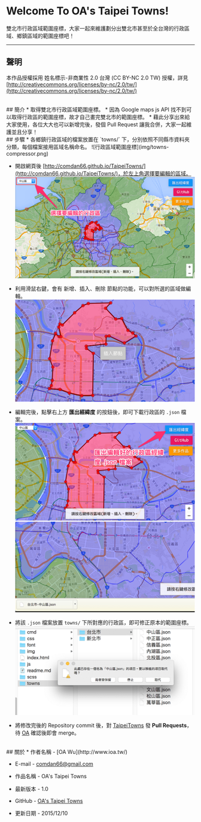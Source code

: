 # Welcome To OA's Taipei Towns!
雙北市行政區域範圍座標，大家一起來維護劃分出雙北市甚至於全台灣的行政區域、鄉鎮區域的範圍座標吧！

---
## 聲明
本作品授權採用 姓名標示-非商業性 2.0 台灣 (CC BY-NC 2.0 TW) 授權，詳見 [http://creativecommons.org/licenses/by-nc/2.0/tw/](http://creativecommons.org/licenses/by-nc/2.0/tw/)


<br/>
## 簡介
* 取得雙北市行政區域範圍座標。
* 因為 Google maps js API 找不到可以取得行政區的範圍座標，故才自己畫完雙北市的範圍座標。
* 藉此分享出來給大家使用，各位大大也可以新增完後，發個 Pull Request 讓我合併，大家一起維護並且分享！


<br/>
## 步驟
* 各鄉鎮行政區域的檔案放置在 `towns/` 下，分別依照不同縣市資料夾分類，每個檔案接用區域名稱命名。
![行政區域範圍座標](img/towns-compressor.png)

* 開啟網頁後 [http://comdan66.github.io/TaipeiTowns/](http://comdan66.github.io/TaipeiTowns/)，於左上角選擇要編輯的區域。
![行政區域範圍座標](img/select-compressor.png)

* 利用滑鼠右鍵，會有 新增、插入、刪除 節點的功能，可以對所選的區域做編輯。
![行政區域範圍座標](img/menu-compressor.png)

* 編輯完後，點擊右上方 **匯出經緯度** 的按鈕後，即可下載行政區的 `.json` 檔案。
![行政區域範圍座標](img/export-compressor.png)
![行政區域範圍座標](img/download-compressor.png)

* 將該 `.json` 檔案放置 `towns/` 下所對應的行政區，即可修正原本的範圍座標。
![行政區域範圍座標](img/replace-compressor.png)

* 將修改完後的 Repository commit 後，對 [TaipeiTowns](https://github.com/comdan66/TaipeiTowns) 發 **Pull Requests**，待 [OA](https://github.com/comdan66) 確認後即會 merge。


<br/>
## 關於
* 作者名稱 - [OA Wu](http://www.ioa.tw/)

* E-mail - <comdan66@gmail.com>

* 作品名稱 - OA's Taipei Towns

* 最新版本 - 1.0

* GitHub - [OA's Taipei Towns](https://github.com/comdan66/TaipeiTowns)

* 更新日期 - 2015/12/10